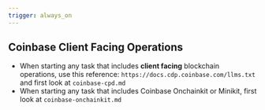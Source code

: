 ```yaml
---
trigger: always_on
---
```


## Coinbase Client Facing Operations

- When starting any task that includes **client facing** blockchain operations, use this reference: `https://docs.cdp.coinbase.com/llms.txt` and first look at `coinbase-cpd.md`
- When starting any task that includes Coinbase Onchainkit or Minikit, first look at `coinbase-onchainkit.md`
